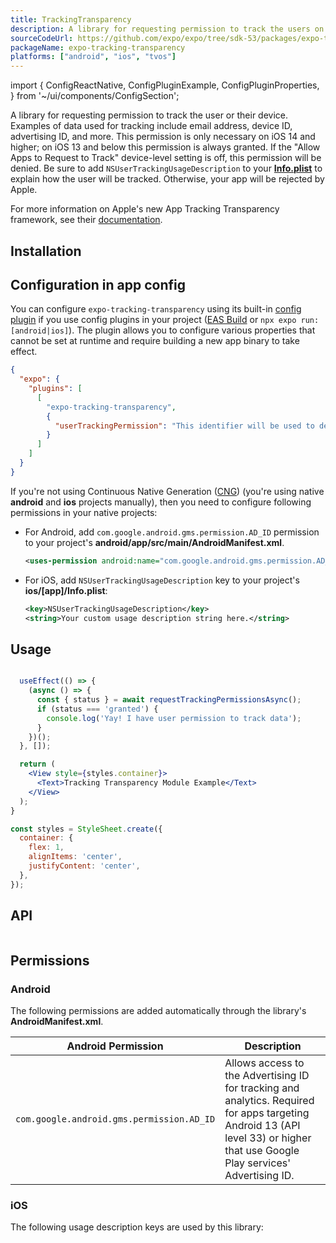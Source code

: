 ```yaml
---
title: TrackingTransparency
description: A library for requesting permission to track the users on devices using iOS 14 and higher.
sourceCodeUrl: https://github.com/expo/expo/tree/sdk-53/packages/expo-tracking-transparency
packageName: expo-tracking-transparency
platforms: ["android", "ios", "tvos"]
---
```


import {
  ConfigReactNative,
  ConfigPluginExample,
  ConfigPluginProperties,
} from '~/ui/components/ConfigSection';

A library for requesting permission to track the user or their device. Examples of data used for tracking include email address, device ID, advertising ID, and more. This permission is only necessary on iOS 14 and higher; on iOS 13 and below this permission is always granted. If the "Allow Apps to Request to Track" device-level setting is off, this permission will be denied. Be sure to add `NSUserTrackingUsageDescription` to your [**Info.plist**](../config/app/#infoplist) to explain how the user will be tracked. Otherwise, your app will be rejected by Apple.

For more information on Apple's new App Tracking Transparency framework, see their [documentation](https://developer.apple.com/app-store/user-privacy-and-data-use/).

## Installation

## Configuration in app config

You can configure `expo-tracking-transparency` using its built-in [config plugin](/config-plugins/introduction/) if you use config plugins in your project ([EAS Build](/build/introduction) or `npx expo run:[android|ios]`). The plugin allows you to configure various properties that cannot be set at runtime and require building a new app binary to take effect.

```json app.json
{
  "expo": {
    "plugins": [
      [
        "expo-tracking-transparency",
        {
          "userTrackingPermission": "This identifier will be used to deliver personalized ads to you."
        }
      ]
    ]
  }
}
```

If you're not using Continuous Native Generation ([CNG](/workflow/continuous-native-generation/)) (you're using native **android** and **ios** projects manually), then you need to configure following permissions in your native projects:

- For Android, add `com.google.android.gms.permission.AD_ID` permission to your project's **android/app/src/main/AndroidManifest.xml**.

  ```xml
  <uses-permission android:name="com.google.android.gms.permission.AD_ID"/>
  ```

- For iOS, add `NSUserTrackingUsageDescription` key to your project's **ios/[app]/Info.plist**:

  ```xml
  <key>NSUserTrackingUsageDescription</key>
  <string>Your custom usage description string here.</string>
  ```

## Usage

```jsx

  useEffect(() => {
    (async () => {
      const { status } = await requestTrackingPermissionsAsync();
      if (status === 'granted') {
        console.log('Yay! I have user permission to track data');
      }
    })();
  }, []);

  return (
    <View style={styles.container}>
      <Text>Tracking Transparency Module Example</Text>
    </View>
  );
}

const styles = StyleSheet.create({
  container: {
    flex: 1,
    alignItems: 'center',
    justifyContent: 'center',
  },
});
```

## API

```ts

```

## Permissions

### Android

The following permissions are added automatically through the library's **AndroidManifest.xml**.

| Android Permission                        | Description                                                                                                                                                                    |
| ----------------------------------------- | ------------------------------------------------------------------------------------------------------------------------------------------------------------------------------ |
| `com.google.android.gms.permission.AD_ID` | Allows access to the Advertising ID for tracking and analytics. Required for apps targeting Android 13 (API level 33) or higher that use Google Play services' Advertising ID. |

### iOS

The following usage description keys are used by this library:

````